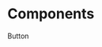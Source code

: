 # Components

<div class="row">
  <sc-button class="col" href="/#/components/button">
    Button
  </sc-button>
</div>